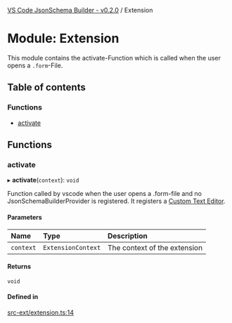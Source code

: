 [VS Code JsonSchema Builder - v0.2.0](../documentation.md) / Extension

# Module: Extension

This module contains the activate-Function which is called when the user opens a `.form`-File.

## Table of contents

### Functions

- [activate](Extension.md#activate)

## Functions

### activate

▸ **activate**(`context`): `void`

Function called by vscode when the user opens a .form-file and no JsonSchemaBuilderProvider is registered.
It registers a [Custom Text Editor](https://code.visualstudio.com/api/extension-guides/custom-editors).

#### Parameters

| Name | Type | Description |
| :------ | :------ | :------ |
| `context` | `ExtensionContext` | The context of the extension |

#### Returns

`void`

#### Defined in

[src-ext/extension.ts:14](https://github.com/FlowSquad/vs-code-vuetify-jsonschema-builder/blob/2277f08/src-ext/extension.ts#L14)
